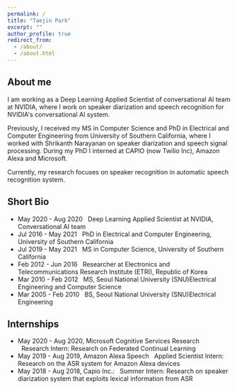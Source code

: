 ```yaml
---
permalink: /
title: "Taejin Park"
excerpt: ""
author_profile: true
redirect_from: 
  - /about/
  - /about.html
---
```


## About me

I am working as a Deep Learning Applied Scientist of conversational AI team at NVIDIA, where I work on speaker diarization and speech recognition for NVIDIA's conversational AI system. 

Previously, I received my MS in Computer Science and PhD in Electrical and Computer Engineering from University of Southern California, where I worked with Shrikanth Narayanan on speaker diarization and speech signal processing. During my PhD I interned at CAPIO (now Twilio Inc), Amazon Alexa and Microsoft. 

Currently, my research focuses on speaker recognition in automatic speech recognition system. 

## Short Bio

- May 2020 - Aug 2020
&nbsp;&nbsp;Deep Learning Applied Scientist at NVIDIA, Conversational AI team
- Jul 2016 - May 2021
&nbsp;&nbsp;PhD in Electrical and Computer Engineering, University of Southern California
- Jul 2019 - May 2021
&nbsp;&nbsp;MS in Computer Science, University of Southern California
- Feb 2012 - Jun 2016
&nbsp;&nbsp;Researcher at Electronics and Telecommunications Research Institute (ETRI), Republic of Korea
- Mar 2010 - Feb 2012
&nbsp;&nbsp;MS, Seoul National University (SNU)Electrical Engineering and Computer Science
- Mar 2005 - Feb 2010
&nbsp;&nbsp;BS, Seoul National University (SNU)Electrical Engineering

## Internships 

- May 2020 - Aug 2020, Microsoft Cognitive Services Research 
&nbsp;&nbsp;Research Intern: Research on Federated Continual Learning
- May 2019 - Aug 2019, Amazon Alexa Speech 
&nbsp;&nbsp;Applied Scientist Intern: Research on the ASR system for Amazon Alexa devices
- May 2018 - Aug 2018, Capio Inc.: 
&nbsp;&nbsp;Summer Intern: Research on speaker diarization system that exploits lexical information from ASR



